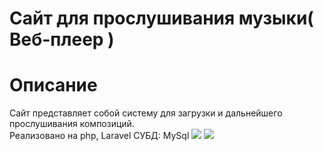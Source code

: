 # Сайт для прослушивания музыки( Веб-плеер ) 
# Описание
Сайт представляет собой систему для загрузки и дальнейшего прослушивания композиций.
<br >
Реализовано на php, Laravel
СУБД: MySql
<img src="https://github.com/Vit-Vi/Images/blob/master/ExamLaravel/iFRx5QwcRQ.gif" />
<img src="https://github.com/Vit-Vi/Images/blob/master/ExamLaravel/qxNwbYqjjI.gif" />
